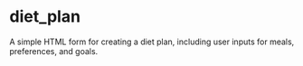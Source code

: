# diet_plan
A simple HTML form for creating a diet plan, including user inputs for meals, preferences, and goals.
